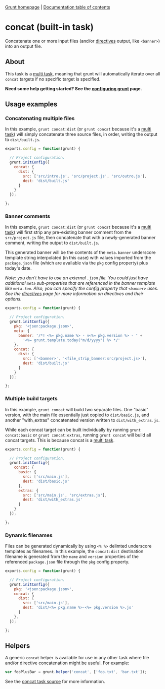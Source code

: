 [Grunt homepage](https://github.com/cowboy/grunt) | [Documentation table of contents](toc.md)

# concat (built-in task)
Concatenate one or more input files (and/or [directives](helpers_directives.md) output, like `<banner>`) into an output file.

## About

This task is a [multi task](tasks_creating.md), meaning that grunt will automatically iterate over all `concat` targets if no specific target is specified.

**Need some help getting started? See the [configuring grunt](configuring.md) page.**

## Usage examples

### Concatenating multiple files

In this example, `grunt concat:dist` (or `grunt concat` because it's a [multi task](tasks_creating.md)) will simply concatenate three source files, in order, writing the output to `dist/built.js`.

```javascript
exports.config = function(grunt) {

  // Project configuration.
  grunt.initConfig({
    concat: {
      dist: {
        src: ['src/intro.js', 'src/project.js', 'src/outro.js'],
        dest: 'dist/built.js'
      }
    }
  });

};
```

### Banner comments

In this example, `grunt concat:dist` (or `grunt concat` because it's a [multi task](tasks_creating.md)) will first strip any pre-existing banner comment from the `src/project.js` file, then concatenate that with a newly-generated banner comment, writing the output to `dist/built.js`.

This generated banner will be the contents of the `meta.banner` underscore template string interpolated (in this case) with values imported from the `package.json` file (which are available via the `pkg` config property) plus today's date.

_Note: you don't have to use an external `.json` file. You could just have additional `meta` sub-properties that are referenced in the banner template like `meta.foo`. Also, you can specify the config property that `<banner>` uses. See the [directives](helpers_directives.md) page for more information on directives and their options._

```javascript
exports.config = function(grunt) {

  // Project configuration.
  grunt.initConfig({
    pkg: '<json:package.json>',
    meta: {
      banner: '/*! <%= pkg.name %> - v<%= pkg.version %> - ' +
        '<%= grunt.template.today("m/d/yyyy") %> */'
    },
    concat: {
      dist: {
        src: ['<banner>', '<file_strip_banner:src/project.js>'],
        dest: 'dist/built.js'
      }
    }
  });

};
```

### Multiple build targets

In this example, `grunt concat` will build two separate files. One "basic" version, with the main file essentially just copied to `dist/basic.js`, and another "with_extras" concatenated version written to `dist/with_extras.js`.

While each concat target can be built individually by running `grunt concat:basic` or `grunt concat:extras`, running `grunt concat` will build all concat targets. This is because concat is a [multi task](tasks_creating.md).

```javascript
exports.config = function(grunt) {

  // Project configuration.
  grunt.initConfig({
    concat: {
      basic: {
        src: ['src/main.js'],
        dest: 'dist/basic.js'
      },
      extras: {
        src: ['src/main.js', 'src/extras.js'],
        dest: 'dist/with_extras.js'
      }
    }
  });

};
```

### Dynamic filenames

Files can be generated dynamically by using `<% %>` delimted underscore templates as filenames. In this example, the `concat:dist` destination filename is generated from the `name` and `version` properties of the referenced `package.json` file through the `pkg` config property.

```javascript
exports.config = function(grunt) {

  // Project configuration.
  grunt.initConfig({
    pkg: '<json:package.json>',
    concat: {
      dist: {
        src: ['src/main.js'],
        dest: 'dist/<%= pkg.name %>-<%= pkg.version %>.js'
      }
    },
  });

};
```

## Helpers

A generic `concat` helper is available for use in any other task where file and/or directive concatenation might be useful. For example:

```javascript
var fooPlusBar = grunt.helper('concat', ['foo.txt', 'bar.txt']);
```

See the [concat task source](https://github.com/cowboy/grunt/blob/master/tasks/concat.js) for more information.
